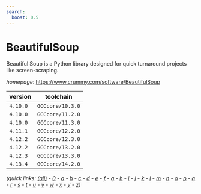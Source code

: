 ```yaml
---
search:
  boost: 0.5
---
```

# BeautifulSoup

Beautiful Soup is a Python library designed for quick turnaround projects like screen-scraping.

*homepage*: <https://www.crummy.com/software/BeautifulSoup>

version | toolchain
--------|----------
``4.10.0`` | ``GCCcore/10.3.0``
``4.10.0`` | ``GCCcore/11.2.0``
``4.10.0`` | ``GCCcore/11.3.0``
``4.11.1`` | ``GCCcore/12.2.0``
``4.12.2`` | ``GCCcore/12.3.0``
``4.12.2`` | ``GCCcore/13.2.0``
``4.12.3`` | ``GCCcore/13.3.0``
``4.13.4`` | ``GCCcore/14.2.0``


*(quick links: [(all)](../index.md) - [0](../0/index.md) - [a](../a/index.md) - [b](../b/index.md) - [c](../c/index.md) - [d](../d/index.md) - [e](../e/index.md) - [f](../f/index.md) - [g](../g/index.md) - [h](../h/index.md) - [i](../i/index.md) - [j](../j/index.md) - [k](../k/index.md) - [l](../l/index.md) - [m](../m/index.md) - [n](../n/index.md) - [o](../o/index.md) - [p](../p/index.md) - [q](../q/index.md) - [r](../r/index.md) - [s](../s/index.md) - [t](../t/index.md) - [u](../u/index.md) - [v](../v/index.md) - [w](../w/index.md) - [x](../x/index.md) - [y](../y/index.md) - [z](../z/index.md))*

